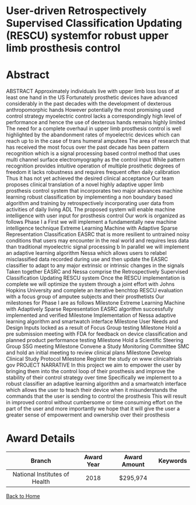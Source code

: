 
User-driven Retrospectively Supervised Classification Updating (RESCU) systemfor robust upper limb prosthesis control
=====================================================================================================================

# Abstract


ABSTRACT Approximately individuals live with upper limb loss loss of at least one hand in the US Fortunately prosthetic devices have advanced considerably in the past decades with the development of dexterous anthropomorphic hands However potentially the most promising used control strategy myoelectric control lacks a correspondingly high level of performance and hence the use of dexterous hands remains highly limited The need for a complete overhaul in upper limb prosthesis control is well highlighted by the abandonment rates of myoelectric devices which can reach up to in the case of trans humeral amputees The area of research that has received the most focus over the past decade has been pattern recognition which is a signal processing based control method that uses multi channel surface electromyography as the control input While pattern recognition provides intuitive operation of multiple prosthetic degrees of freedom it lacks robustness and requires frequent often daily calibration Thus it has not yet achieved the desired clinical acceptance Our team proposes clinical translation of a novel highly adaptive upper limb prosthesis control system that incorporates two major advances machine learning robust classification by implementing a non boundary based algorithm and training by retrospectively incorporating user data from activities of daily living ADL The proposed system will enable machine intelligence with user input for prosthesis control Our work is organized as follows Phase I a First we will implement a fundamentally new machine intelligence technique Extreme Learning Machine with Adaptive Sparse Representation Classification EASRC that is more resilient to untrained noisy conditions that users may encounter in the real world and requires less data than traditional myoelectric signal processing b In parallel we will implement an adaptive learning algorithm Nessa which allows users to relabel misclassified data recorded during use and then update the EASRC classifier to adapt to any major extrinsic or intrinsic changes in the signals Taken together EASRC and Nessa comprise the Retrospectively Supervised Classification Updating RESCU system Once the RESCU implementation is complete we will optimize the system through a joint effort with Johns Hopkins University and complete an iterative benchtop RESCU evaluation with a focus group of amputee subjects and their prosthetists Our milestones for Phase I are as follows Milestone Extreme Learning Machine with Adaptively Sparse Representation EASRC algorithm successfully implemented and verified Milestone Implementation of Nessa adaptive learning algorithm and smartwatch interface Milestone User Needs and Design Inputs locked as a result of Focus Group testing Milestone Hold a pre submission meeting with FDA for feedback on device classification and planned product performance testing Milestone Hold a Scientific Steering Group SSG meeting Milestone Convene a Study Monitoring Committee SMC and hold an initial meeting to review clinical plans Milestone Develop Clinical Study Protocol Milestone Register the study on www clinicaltrials gov PROJECT NARRATIVE In this project we aim to empower the user by bringing them into the control loop of their prosthesis and improve the stability of their control strategy over time Specifically we implement to a robust classifier an adaptive learning algorithm and a smartwatch interface which allows the user to teach their device when it misunderstands the commands that the user is sending to control the prosthesis This will result in improved control without cumbersome or time consuming effort on the part of the user and more importantly we hope that it will give the user a greater sense of empowerment and ownership over their prosthesis  

# Award Details

|Branch|Award Year|Award Amount|Keywords|
| :---: | :---: | :---: | :---: |
|National Institutes of Health|2018|$295,974||
  
  


[Back to Home](https://github.com/chrischow/dod_sbir_awards/Reports/JH/#2599)